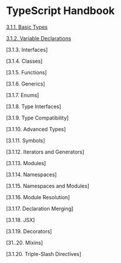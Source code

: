 # TypeScript Handbook

[3.1.1. Basic Types](./3.1.1.basic_types.md)

[3.1.2. Variable Declarations](./3.1.2.variable_declarations.md)

[3.1.3. Interfaces]

[3.1.4. Classes]

[3.1.5. Functions]

[3.1.6. Generics]

[3.1.7. Enums]

[3.1.8. Type Interfaces]

[3.1.9. Type Compatibility]

[3.1.10. Advanced Types]

[3.1.11. Symbols]

[3.1.12. Iterators and Generators]

[3.1.13. Modules]

[3.1.14. Namespaces]

[3.1.15. Namespaces and Modules]

[3.1.16. Module Resolution]

[3.1.17. Declaration Merging]

[3.1.18. JSX]

[3.1.19. Decorators]

[31..20. Mixins]

[3.1.20. Triple-Slash Directives]